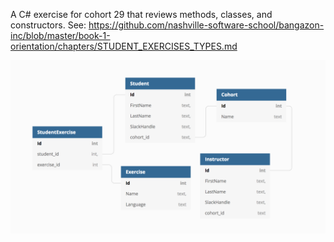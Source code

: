 A C# exercise for cohort 29 that reviews methods, classes, and constructors.
See: https://github.com/nashville-software-school/bangazon-inc/blob/master/book-1-orientation/chapters/STUDENT_EXERCISES_TYPES.md

![Student Exercises ERD](/erd/erd.png)
